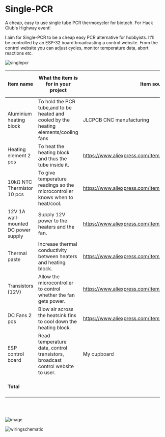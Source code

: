 # Single-PCR
A cheap, easy to use single tube PCR thermocycler for biotech.
For Hack Club's Highway event!

<p>I aim for Single-PCR to be a cheap easy PCR alternative for hobbyists. It'll be controlled by an ESP-32 board broadcasting a control website. From the control website you can adjust cycles, monitor temperature data, abort reactions etc.<p/>
  
![singlepcr](https://github.com/user-attachments/assets/57526e4f-2b63-4971-b00f-a8f1cf9f75b2)

|Item name|What the item is for in your project|Item source|Item price (include shipping + taxes)|Total price|
|--------|-------------------------------------|------------|-------------------------------------|------------|
|Aluminium heating block|To hold the PCR tube,and to be heated and cooled by the heating elements/cooling fans|JLCPCB CNC manufacturing|60.56+27.66 shipping|88.22|
|Heating element 2 pcs|To heat the heating block and thus the tube inside it.|https://www.aliexpress.com/item/1005007920697887.html?|2.92+9.36 shipping|12.28|
|10kΩ NTC Thermistor 10 pcs|To give temperature readings so the microcontroller knows when to heat/cool.|https://www.aliexpress.com/item/1005008177000786.html?|3.51+0 shipping|3.51|
|12V 1A wall-mounted DC power supply|Supply 12V power to the heaters and the fan.|https://www.aliexpress.com/item/1005005763465796.html?|5.08+0 shipping|5.08|
|Thermal paste|Increase thermal conductivity between heaters and heating block.|https://www.aliexpress.com/item/1005007037912738.html?|4.29+0 shipping|4.29|
|Transistors (12V)|Allow the microcontroller to control whether the fan gets power.|https://www.aliexpress.com/item/1005008370773690.html?|1.82+0 shipping|1.82|
|DC Fans 2 pcs|Blow air across the heatsink fins to cool down the heating block.|https://www.aliexpress.com/item/1005006306536871.html?|10.60+0 shipping|10.60|
|ESP control board|Read temperature data, control transistors, broadcast control website to user.|My cupboard|Free!I have some|0.00|
|**Total**||| |**125.80 AUS**/**80.60 USD**|


<br>
<br>

![image](https://github.com/user-attachments/assets/997a0c95-cd43-40da-928f-4e63ec8a9f26)

![wiringschematic](https://github.com/user-attachments/assets/7b5fcb68-37f9-4ab0-ac1b-da808168ffed)
